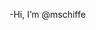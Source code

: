 -Hi, I’m @mschiffe

<!---
mschiffe/mschiffe is a ✨ special ✨ repository because its `README.md` (this file) appears on your GitHub profile.
You can click the Preview link to take a look at your changes.
--->
